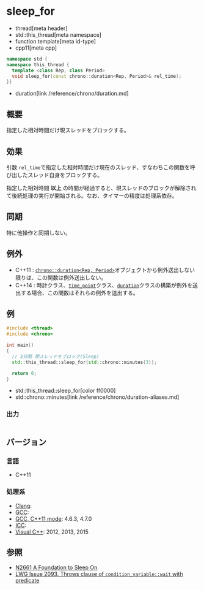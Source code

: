 # sleep_for
* thread[meta header]
* std::this_thread[meta namespace]
* function template[meta id-type]
* cpp11[meta cpp]

```cpp
namespace std {
namespace this_thread {
  template <class Rep, class Period>
  void sleep_for(const chrono::duration<Rep, Period>& rel_time);
}}
```
* duration[link /reference/chrono/duration.md]


## 概要
指定した相対時間だけ現スレッドをブロックする。


## 効果
引数 `rel_time`で指定した相対時間だけ現在のスレッド、すなわちこの関数を呼び出したスレッド自身をブロックする。

指定した相対時間 **以上** の時間が経過すると、現スレッドのブロックが解除されて後続処理の実行が開始される。なお、タイマーの精度は処理系依存。


## 同期
特に他操作と同期しない。


## 例外
- C++11 : [`chrono::duration<Rep, Period>`](/reference/chrono/duration.md)オブジェクトから例外送出しない限りは、この関数は例外送出しない。
- C++14 : 時計クラス、[`time_point`](/reference/chrono/time_point.md)クラス、[`duration`](/reference/chrono/duration.md)クラスの構築が例外を送出する場合、この関数はそれらの例外を送出する。


## 例
```cpp example
#include <thread>
#include <chrono>

int main()
{
  // 3分間 現スレッドをブロック(Sleep)
  std::this_thread::sleep_for(std::chrono::minutes(3));

  return 0;
}
```
* std::this_thread::sleep_for[color ff0000]
* std::chrono::minutes[link /reference/chrono/duration-aliases.md]

### 出力
```
```

## バージョン
### 言語
- C++11

### 処理系
- [Clang](/implementation.md#clang):
- [GCC](/implementation.md#gcc):
- [GCC, C++11 mode](/implementation.md#gcc): 4.6.3, 4.7.0
- [ICC](/implementation.md#icc):
- [Visual C++](/implementation.md#visual_cpp): 2012, 2013, 2015


## 参照
- [N2661 A Foundation to Sleep On](http://www.open-std.org/jtc1/sc22/wg21/docs/papers/2008/n2661.htm)
- [LWG Issue 2093. Throws clause of `condition_variable::wait` with predicate](http://www.open-std.org/jtc1/sc22/wg21/docs/lwg-defects.html#2093)
